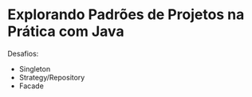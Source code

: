 # Explorando Padrões de Projetos na Prática com Java

Desafios:
- Singleton
- Strategy/Repository
- Facade
